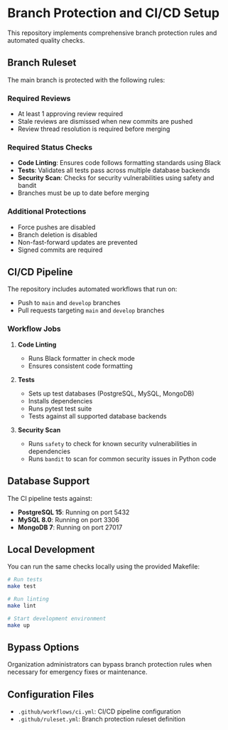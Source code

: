 # Branch Protection and CI/CD Setup

This repository implements comprehensive branch protection rules and automated quality checks.

## Branch Ruleset

The main branch is protected with the following rules:

### Required Reviews
- At least 1 approving review required
- Stale reviews are dismissed when new commits are pushed
- Review thread resolution is required before merging

### Required Status Checks
- **Code Linting**: Ensures code follows formatting standards using Black
- **Tests**: Validates all tests pass across multiple database backends
- **Security Scan**: Checks for security vulnerabilities using safety and bandit
- Branches must be up to date before merging

### Additional Protections
- Force pushes are disabled
- Branch deletion is disabled
- Non-fast-forward updates are prevented
- Signed commits are required

## CI/CD Pipeline

The repository includes automated workflows that run on:
- Push to `main` and `develop` branches
- Pull requests targeting `main` and `develop` branches

### Workflow Jobs

1. **Code Linting**
   - Runs Black formatter in check mode
   - Ensures consistent code formatting

2. **Tests**
   - Sets up test databases (PostgreSQL, MySQL, MongoDB)
   - Installs dependencies
   - Runs pytest test suite
   - Tests against all supported database backends

3. **Security Scan**
   - Runs `safety` to check for known security vulnerabilities in dependencies
   - Runs `bandit` to scan for common security issues in Python code

## Database Support

The CI pipeline tests against:
- **PostgreSQL 15**: Running on port 5432
- **MySQL 8.0**: Running on port 3306  
- **MongoDB 7**: Running on port 27017

## Local Development

You can run the same checks locally using the provided Makefile:

```bash
# Run tests
make test

# Run linting
make lint

# Start development environment
make up
```

## Bypass Options

Organization administrators can bypass branch protection rules when necessary for emergency fixes or maintenance.

## Configuration Files

- `.github/workflows/ci.yml`: CI/CD pipeline configuration
- `.github/ruleset.yml`: Branch protection ruleset definition